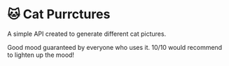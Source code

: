 # 🐱 Cat Purrctures

A simple API created to generate different cat pictures. 

Good mood guaranteed by everyone who uses it. 
10/10 would recommend to lighten up the mood!
